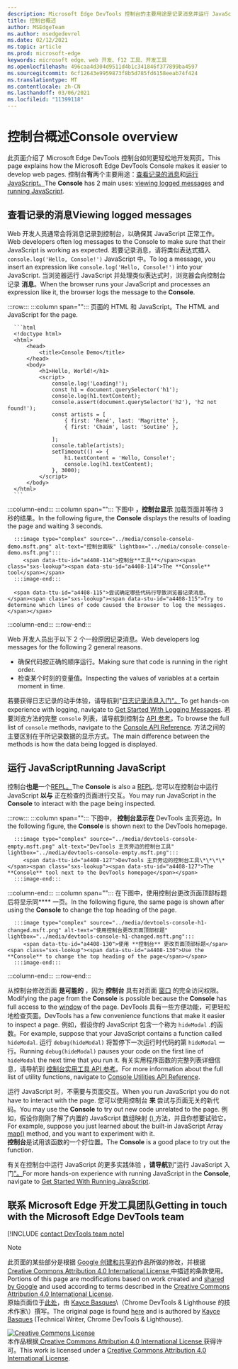 ```yaml
---
description: Microsoft Edge DevTools 控制台的主要用途是记录消息并运行 JavaScript。
title: 控制台概述
author: MSEdgeTeam
ms.author: msedgedevrel
ms.date: 02/12/2021
ms.topic: article
ms.prod: microsoft-edge
keywords: microsoft edge、web 开发、f12 工具、开发工具
ms.openlocfilehash: 496caa4d304d9511d4b1c341846f377899ba4597
ms.sourcegitcommit: 6cf12643e9959873f8b5d785fd6158eeab74f424
ms.translationtype: MT
ms.contentlocale: zh-CN
ms.lasthandoff: 03/06/2021
ms.locfileid: "11399118"
---
```

<!-- Copyright Kayce Basques 

   Licensed under the Apache License, Version 2.0 (the "License");
   you may not use this file except in compliance with the License.
   You may obtain a copy of the License at

       https://www.apache.org/licenses/LICENSE-2.0

   Unless required by applicable law or agreed to in writing, software
   distributed under the License is distributed on an "AS IS" BASIS,
   WITHOUT WARRANTIES OR CONDITIONS OF ANY KIND, either express or implied.
   See the License for the specific language governing permissions and
   limitations under the License.  -->

# <a name="console-overview"></a><span data-ttu-id="a4408-104">控制台概述</span><span class="sxs-lookup"><span data-stu-id="a4408-104">Console overview</span></span>  

  

<span data-ttu-id="a4408-105">此页面介绍了 Microsoft Edge DevTools 控制台如何更轻松地开发网页。</span><span class="sxs-lookup"><span data-stu-id="a4408-105">This page explains how the Microsoft Edge DevTools Console makes it easier to develop web pages.</span></span>  <span data-ttu-id="a4408-106">控制台**有**两个主要用途：[查看记录的消息](#viewing-logged-messages)和[运行 JavaScript。](#running-javascript)</span><span class="sxs-lookup"><span data-stu-id="a4408-106">The **Console** has 2 main uses: [viewing logged messages](#viewing-logged-messages) and [running JavaScript](#running-javascript).</span></span>  

## <a name="viewing-logged-messages"></a><span data-ttu-id="a4408-107">查看记录的消息</span><span class="sxs-lookup"><span data-stu-id="a4408-107">Viewing logged messages</span></span>  

<span data-ttu-id="a4408-108">Web 开发人员通常会将消息记录到控制台，以确保其 JavaScript 正常工作。</span><span class="sxs-lookup"><span data-stu-id="a4408-108">Web developers often log messages to the Console to make sure that their JavaScript is working as expected.</span></span>  <span data-ttu-id="a4408-109">若要记录消息，请将类似表达式插入 `console.log('Hello, Console!')` JavaScript 中。</span><span class="sxs-lookup"><span data-stu-id="a4408-109">To log a message, you insert an expression like `console.log('Hello, Console!')` into your JavaScript.</span></span>  <span data-ttu-id="a4408-110">当浏览器运行 JavaScript 并处理类似表达式时，浏览器会向控制台记录 **消息**。</span><span class="sxs-lookup"><span data-stu-id="a4408-110">When the browser runs your JavaScript and processes an expression like it, the browser logs the message to the **Console**.</span></span>  

:::row:::
   :::column span="":::
      <span data-ttu-id="a4408-111">页面的 HTML 和 JavaScript。</span><span class="sxs-lookup"><span data-stu-id="a4408-111">The HTML and JavaScript for the page.</span></span>  
      
      ```html
      <!doctype html>
      <html>
          <head>
              <title>Console Demo</title>
          </head>
          <body>
              <h1>Hello, World!</h1>
              <script>
                  console.log('Loading!');
                  const h1 = document.querySelector('h1');
                  console.log(h1.textContent);
                  console.assert(document.querySelector('h2'), 'h2 not found!');
                  const artists = [
                      { first: 'René', last: 'Magritte' },
                      { first: 'Chaim', last: 'Soutine' },
                        
                  ];
                  console.table(artists);
                  setTimeout(() => {
                      h1.textContent = 'Hello, Console!';
                      console.log(h1.textContent);
                  }, 3000);
              </script>
          </body>
      </html>
      ```  
   :::column-end:::
   :::column span="":::
      <span data-ttu-id="a4408-112">下图中 **，控制台显示** 加载页面并等待 3 秒的结果。</span><span class="sxs-lookup"><span data-stu-id="a4408-112">In the following figure, the **Console** displays the results of loading the page and waiting 3 seconds.</span></span>  
      
      :::image type="complex" source="../media/console-console-demo.msft.png" alt-text="控制台面板" lightbox="../media/console-console-demo.msft.png":::
         <span data-ttu-id="a4408-114">控制台**工具**</span><span class="sxs-lookup"><span data-stu-id="a4408-114">The **Console** tool</span></span>  
      :::image-end:::  
      
      <span data-ttu-id="a4408-115">尝试确定哪些代码行导致浏览器记录消息。</span><span class="sxs-lookup"><span data-stu-id="a4408-115">Try to determine which lines of code caused the browser to log the messages.</span></span>  
   :::column-end:::
:::row-end:::  

<span data-ttu-id="a4408-116">Web 开发人员出于以下 2 个一般原因记录消息。</span><span class="sxs-lookup"><span data-stu-id="a4408-116">Web developers log messages for the following 2 general reasons.</span></span>  

*   <span data-ttu-id="a4408-117">确保代码按正确的顺序运行。</span><span class="sxs-lookup"><span data-stu-id="a4408-117">Making sure that code is running in the right order.</span></span>  
*   <span data-ttu-id="a4408-118">检查某个时刻的变量值。</span><span class="sxs-lookup"><span data-stu-id="a4408-118">Inspecting the values of variables at a certain moment in time.</span></span>  

<span data-ttu-id="a4408-119">若要获得日志记录的动手体验，请导航到"[日志记录消息入门"。][DevtoolsConsoleLoggingMessages]</span><span class="sxs-lookup"><span data-stu-id="a4408-119">To get hands-on experience with logging, navigate to [Get Started With Logging Messages][DevtoolsConsoleLoggingMessages].</span></span>  <span data-ttu-id="a4408-120">若要浏览方法的完整 `console` 列表，请导航到控制台 [API 参考][DevToolsConsoleAPI]。</span><span class="sxs-lookup"><span data-stu-id="a4408-120">To browse the full list of `console` methods, navigate to the [Console API Reference][DevToolsConsoleAPI].</span></span>  <span data-ttu-id="a4408-121">方法之间的主要区别在于所记录数据的显示方式。</span><span class="sxs-lookup"><span data-stu-id="a4408-121">The main difference between the methods is how the data being logged is displayed.</span></span>  

## <a name="running-javascript"></a><span data-ttu-id="a4408-122">运行 JavaScript</span><span class="sxs-lookup"><span data-stu-id="a4408-122">Running JavaScript</span></span>  

<span data-ttu-id="a4408-123">控制台**也是**一个[REPL。][WikiREPLoop]</span><span class="sxs-lookup"><span data-stu-id="a4408-123">The **Console** is also a [REPL][WikiREPLoop].</span></span>  <span data-ttu-id="a4408-124">您可以在控制台中运行 JavaScript **以与** 正在检查的页面进行交互。</span><span class="sxs-lookup"><span data-stu-id="a4408-124">You may run JavaScript in the **Console** to interact with the page being inspected.</span></span>   

:::row:::
   :::column span="":::
      <span data-ttu-id="a4408-125">下图中， **控制台显示在** DevTools 主页旁边。</span><span class="sxs-lookup"><span data-stu-id="a4408-125">In the following figure, the **Console** is shown next to the DevTools homepage.</span></span>  
      
      :::image type="complex" source="../media/devtools-console-empty.msft.png" alt-text="DevTools 主页旁边的控制台工具" lightbox="../media/devtools-console-empty.msft.png":::
         <span data-ttu-id="a4408-127">DevTools 主页旁边的控制台工具\*\*\*\*</span><span class="sxs-lookup"><span data-stu-id="a4408-127">The **Console** tool next to the DevTools homepage</span></span>  
      :::image-end:::  
   :::column-end:::
   :::column span="":::
      <span data-ttu-id="a4408-128">在下图中，使用控制台更改页面顶部标题后将显示同\*\*\*\* 一页。</span><span class="sxs-lookup"><span data-stu-id="a4408-128">In the following figure, the same page is shown after using the **Console** to change the top heading of the page.</span></span>
      
      :::image type="complex" source="../media/devtools-console-h1-changed.msft.png" alt-text="使用控制台更改页面顶部标题" lightbox="../media/devtools-console-h1-changed.msft.png":::
         <span data-ttu-id="a4408-130">使用 **控制台** 更改页面顶部标题</span><span class="sxs-lookup"><span data-stu-id="a4408-130">Use the **Console** to change the top heading of the page</span></span>  
      :::image-end:::  
   :::column-end:::
:::row-end:::

<span data-ttu-id="a4408-131">从控制台修改页面 **是可能的** ，因为 **控制台** 具有对页面 [窗口][MDNWindow] 的完全访问权限。</span><span class="sxs-lookup"><span data-stu-id="a4408-131">Modifying the page from the **Console** is possible because the **Console** has full access to the [window][MDNWindow] of the page.</span></span>  <span data-ttu-id="a4408-132">DevTools 具有一些方便功能，可更轻松地检查页面。</span><span class="sxs-lookup"><span data-stu-id="a4408-132">DevTools has a few convenience functions that make it easier to inspect a page.</span></span>  <span data-ttu-id="a4408-133">例如，假设你的 JavaScript 包含一个称为 `hideModal` .的函数。</span><span class="sxs-lookup"><span data-stu-id="a4408-133">For example, suppose that your JavaScript contains a function called `hideModal`.</span></span>  <span data-ttu-id="a4408-134">运行 `debug(hideModal)` 将暂停下一次运行时代码的第 `hideModal` 一行。</span><span class="sxs-lookup"><span data-stu-id="a4408-134">Running `debug(hideModal)` pauses your code on the first line of `hideModal` the next time that you run it.</span></span>  <span data-ttu-id="a4408-135">有关实用程序函数的完整列表详细信息，请导航到 [控制台实用工具 API 参考][DevtoolsConsoleUtilitiesDebug]。</span><span class="sxs-lookup"><span data-stu-id="a4408-135">For more information about the full list of utility functions, navigate to [Console Utilities API Reference][DevtoolsConsoleUtilitiesDebug].</span></span>  

<span data-ttu-id="a4408-136">运行 JavaScript 时，不需要与页面交互。</span><span class="sxs-lookup"><span data-stu-id="a4408-136">When you run JavaScript you do not have to interact with the page.</span></span>  <span data-ttu-id="a4408-137">您可以使用控制台 **来** 尝试与页面无关的新代码。</span><span class="sxs-lookup"><span data-stu-id="a4408-137">You may use the **Console** to try out new code unrelated to the page.</span></span>  <span data-ttu-id="a4408-138">例如，假设你刚刚了解了内置的 JavaScript 数组映射 [ () ][MDNMap] 方法，并且你想要试验它。</span><span class="sxs-lookup"><span data-stu-id="a4408-138">For example, suppose you just learned about the built-in JavaScript Array [map()][MDNMap] method, and you want to experiment with it.</span></span>  
<span data-ttu-id="a4408-139">**控制台**是试用该函数的一个好位置。</span><span class="sxs-lookup"><span data-stu-id="a4408-139">The **Console** is a good place to try out the function.</span></span>  

<span data-ttu-id="a4408-140">有关在控制台中运行 JavaScript 的更多实践体验 **，请导航**到"运行 JavaScript 入门["。][DevtoolsConsoleRunningJavascript]</span><span class="sxs-lookup"><span data-stu-id="a4408-140">For more hands-on experience with running JavaScript in the **Console**, navigate to [Get Started With Running JavaScript][DevtoolsConsoleRunningJavascript].</span></span>  

## <a name="getting-in-touch-with-the-microsoft-edge-devtools-team"></a><span data-ttu-id="a4408-141">联系 Microsoft Edge 开发工具团队</span><span class="sxs-lookup"><span data-stu-id="a4408-141">Getting in touch with the Microsoft Edge DevTools team</span></span>  

[!INCLUDE [contact DevTools team note](../includes/contact-devtools-team-note.md)]  

<!-- links -->  

[DevToolsConsoleAPI]: ./api.md "控制台 API 参考|Microsoft Docs"  
[DevtoolsConsoleLoggingMessages]: ./log.md "开始在控制台中记录|Microsoft Docs"  
[DevtoolsConsoleRunningJavascript]: ./javascript.md "开始在控制台中运行 JavaScript |Microsoft Docs"  
[DevtoolsConsoleUtilitiesDebug]: ./utilities.md#debug "debug - 控制台实用工具 API 参考|Microsoft Docs"  

[MDNMap]: https://developer.mozilla.org/docs/Web/JavaScript/Reference/Global_Objects/Array/map "Array.prototype.map () |MDN"  
[MDNWindow]: https://developer.mozilla.org/docs/Web/API/Window "窗口|MDN"  

[WikiREPLoop]: https://en.wikipedia.org/wiki/Read%E2%80%93eval%E2%80%93print_loop "Read-eval–print 循环 - Wikipedia"  

> [!NOTE]
> <span data-ttu-id="a4408-149">此页面的某些部分是根据 [Google 创建和共享的][GoogleSitePolicies]作品所做的修改，并根据[ Creative Commons Attribution 4.0 International License ][CCA4IL]中描述的条款使用。</span><span class="sxs-lookup"><span data-stu-id="a4408-149">Portions of this page are modifications based on work created and [shared by Google][GoogleSitePolicies] and used according to terms described in the [Creative Commons Attribution 4.0 International License][CCA4IL].</span></span>  
> <span data-ttu-id="a4408-150">原始页面位于[此处](https://developers.google.com/web/tools/chrome-devtools/console/index)，由 [Kayce Basques][KayceBasques]\（Chrome DevTools \& Lighthouse 的技术作家\）撰写。</span><span class="sxs-lookup"><span data-stu-id="a4408-150">The original page is found [here](https://developers.google.com/web/tools/chrome-devtools/console/index) and is authored by [Kayce Basques][KayceBasques] \(Technical Writer, Chrome DevTools \& Lighthouse\).</span></span>  

[![Creative Commons License][CCby4Image]][CCA4IL]  
<span data-ttu-id="a4408-152">本作品根据[ Creative Commons Attribution 4.0 International License ][CCA4IL]获得许可。</span><span class="sxs-lookup"><span data-stu-id="a4408-152">This work is licensed under a [Creative Commons Attribution 4.0 International License][CCA4IL].</span></span>  

[CCA4IL]: https://creativecommons.org/licenses/by/4.0  
[CCby4Image]: https://i.creativecommons.org/l/by/4.0/88x31.png  
[GoogleSitePolicies]: https://developers.google.com/terms/site-policies  
[KayceBasques]: https://developers.google.com/web/resources/contributors/kaycebasques  
